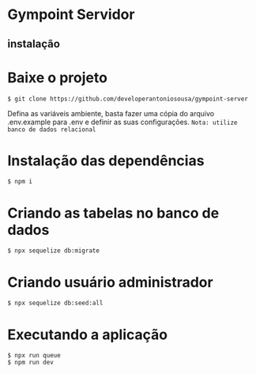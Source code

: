 # Gympoint Servidor

## instalação

# Baixe o projeto

```
$ git clone https://github.com/developerantoniosousa/gympoint-server
```

Defina as variáveis ambiente, basta fazer uma cópia do arquivo .env.example para .env e definir as suas configurações.
`Nota: utilize banco de dados relacional`

# Instalação das dependências

```
$ npm i
```

# Criando as tabelas no banco de dados

```
$ npx sequelize db:migrate
```

# Criando usuário administrador

```
$ npx sequelize db:seed:all
```

# Executando a aplicação

```
$ npx run queue
$ npm run dev
```
